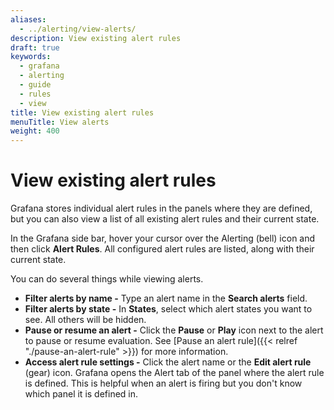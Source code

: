 ```yaml
---
aliases:
  - ../alerting/view-alerts/
description: View existing alert rules
draft: true
keywords:
  - grafana
  - alerting
  - guide
  - rules
  - view
title: View existing alert rules
menuTitle: View alerts
weight: 400
---
```


# View existing alert rules

Grafana stores individual alert rules in the panels where they are defined, but you can also view a list of all existing alert rules and their current state.

In the Grafana side bar, hover your cursor over the Alerting (bell) icon and then click **Alert Rules**. All configured alert rules are listed, along with their current state.

You can do several things while viewing alerts.

- **Filter alerts by name -** Type an alert name in the **Search alerts** field.
- **Filter alerts by state -** In **States**, select which alert states you want to see. All others will be hidden.
- **Pause or resume an alert -** Click the **Pause** or **Play** icon next to the alert to pause or resume evaluation. See [Pause an alert rule]({{< relref "./pause-an-alert-rule" >}}) for more information.
- **Access alert rule settings -** Click the alert name or the **Edit alert rule** (gear) icon. Grafana opens the Alert tab of the panel where the alert rule is defined. This is helpful when an alert is firing but you don't know which panel it is defined in.

